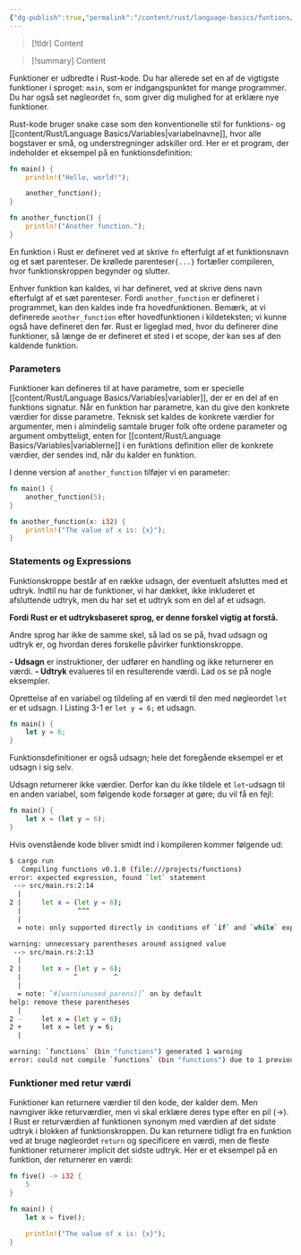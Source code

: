 ```yaml
---
{"dg-publish":true,"permalink":"/content/rust/language-basics/funtions/","title":"Scalar","hide":true,"tags":["Rust"]}
---
```


> [!tldr]
> Content

> [!summary]
> Content

Funktioner er udbredte i Rust-kode. Du har allerede set en af de vigtigste funktioner i sproget: `main`, som er indgangspunktet for mange programmer. Du har også set nøgleordet `fn`, som giver dig mulighed for at erklære nye funktioner.

Rust-kode bruger snake case som den konventionelle stil for funktions- og [[content/Rust/Language Basics/Variables\|variabelnavne]], hvor alle bogstaver er små, og understregninger adskiller ord. Her er et program, der indeholder et eksempel på en funktionsdefinition:

```rust
fn main() {
    println!("Hello, world!");

    another_function();
}

fn another_function() {
    println!("Another function.");
}
```

En funktion i Rust er defineret ved at skrive `fn` efterfulgt af et funktionsnavn og et sæt parenteser. 
De krøllede parenteser`{...}` fortæller compileren, hvor funktionskroppen begynder og slutter.

Enhver funktion kan kaldes, vi har defineret, ved at skrive dens navn efterfulgt af et sæt parenteser. Fordi `another_function` er defineret i programmet, kan den kaldes inde fra hovedfunktionen. Bemærk, at vi definerede `another_function` efter hovedfunktionen i kildeteksten; vi kunne også have defineret den før. Rust er ligeglad med, hvor du definerer dine funktioner, så længe de er defineret et sted i et scope, der kan ses af den kaldende funktion.

### Parameters
Funktioner kan defineres til at have parametre, som er specielle [[content/Rust/Language Basics/Variables\|variabler]], der er en del af en funktions signatur. 
Når en funktion har parametre, kan du give den konkrete værdier for disse parametre. Teknisk set kaldes de konkrete værdier for argumenter, men i almindelig samtale bruger folk ofte ordene parameter og argument ombytteligt, enten for [[content/Rust/Language Basics/Variables\|variablerne]] i en funktions definition eller de konkrete værdier, der sendes ind, når du kalder en funktion.

I denne version af `another_function` tilføjer vi en parameter:
```rust
fn main() {
    another_function(5);
}

fn another_function(x: i32) {
    println!("The value of x is: {x}");
}
```

### Statements og Expressions
Funktionskroppe består af en række udsagn, der eventuelt afsluttes med et udtryk. Indtil nu har de funktioner, vi har dækket, ikke inkluderet et afsluttende udtryk, men du har set et udtryk som en del af et udsagn. 

**Fordi Rust er et udtryksbaseret sprog, er denne forskel vigtig at forstå.** 

Andre sprog har ikke de samme skel, så lad os se på, hvad udsagn og udtryk er, og hvordan deres forskelle påvirker funktionskroppe.

**- Udsagn** er instruktioner, der udfører en handling og ikke returnerer en værdi.
**- Udtryk** evalueres til en resulterende værdi. Lad os se på nogle eksempler.

Oprettelse af en variabel og tildeling af en værdi til den med nøgleordet `let` er et udsagn. I Listing 3-1 er `let y = 6;` et udsagn.
```rust
fn main() {
    let y = 6;
}
```
Funktionsdefinitioner er også udsagn; hele det foregående eksempel er et udsagn i sig selv.

Udsagn returnerer ikke værdier. Derfor kan du ikke tildele et `let`-udsagn til en anden variabel, som følgende kode forsøger at gøre; du vil få en fejl:
```rust
fn main() {
    let x = (let y = 6);
}
```
Hvis ovenstående kode bliver smidt ind i kompileren kommer følgende ud:
```sh
$ cargo run
   Compiling functions v0.1.0 (file:///projects/functions)
error: expected expression, found `let` statement
 --> src/main.rs:2:14
  |
2 |     let x = (let y = 6);
  |              ^^^
  |
  = note: only supported directly in conditions of `if` and `while` expressions

warning: unnecessary parentheses around assigned value
 --> src/main.rs:2:13
  |
2 |     let x = (let y = 6);
  |             ^         ^
  |
  = note: `#[warn(unused_parens)]` on by default
help: remove these parentheses
  |
2 -     let x = (let y = 6);
2 +     let x = let y = 6;
  |

warning: `functions` (bin "functions") generated 1 warning
error: could not compile `functions` (bin "functions") due to 1 previous error; 1 warning emitted
```

### Funktioner med retur værdi
Funktioner kan returnere værdier til den kode, der kalder dem. Men navngiver ikke returværdier, men vi skal erklære deres type efter en pil (->). 
I Rust er returværdien af funktionen synonym med værdien af det sidste udtryk i blokken af funktionskroppen. 
Du kan returnere tidligt fra en funktion ved at bruge nøgleordet `return` og specificere en værdi, men de fleste funktioner returnerer implicit det sidste udtryk. Her er et eksempel på en funktion, der returnerer en værdi:
```rust
fn five() -> i32 {
    5
}

fn main() {
    let x = five();

    println!("The value of x is: {x}");
}
```
